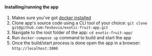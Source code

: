 #### Installing/running the app

1. Makes sure you've got [docker installed](https://www.docker.com/products/docker-desktop)
2. Clone app's source code using a CLI tool of your choice: `git clone git@github.com:feskovio/exotic-fruit-app.git`
3. Navigate to the root folder of the app: `cd exotic-fruit-app/`
4. Run `docker-compose up` command to build and start the app
5. Once the build/start process is done open the app in a browser: `http://localhost:3000`

